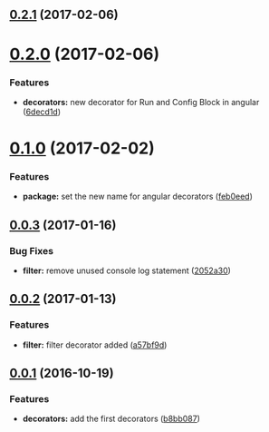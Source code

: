 <a name="0.2.1"></a>
## [0.2.1](https://github.com/schoes/angular-typescript-decorators/compare/v0.2.0...v0.2.1) (2017-02-06)



<a name="0.2.0"></a>
# [0.2.0](https://github.com/schoes/angular-typescript-decorators/compare/v0.1.0...v0.2.0) (2017-02-06)


### Features

* **decorators:** new decorator for Run and Config Block in angular ([6decd1d](https://github.com/schoes/angular-typescript-decorators/commit/6decd1d))



<a name="0.1.0"></a>
# [0.1.0](https://github.com/schoes/angular-typescript-decorators/compare/v0.0.3...v0.1.0) (2017-02-02)


### Features

* **package:** set the new name for angular decorators ([feb0eed](https://github.com/schoes/angular-typescript-decorators/commit/feb0eed))



<a name="0.0.3"></a>
## [0.0.3](https://github.com/schoes/angular-typescript-decorators/compare/v0.0.2...v0.0.3) (2017-01-16)


### Bug Fixes

* **filter:** remove unused console log statement ([2052a30](https://github.com/schoes/angular-typescript-decorators/commit/2052a30))



<a name="0.0.2"></a>
## [0.0.2](https://github.com/schoes/angular-typescript-decorators/compare/0.0.1...v0.0.2) (2017-01-13)


### Features

* **filter:** filter decorator added ([a57bf9d](https://github.com/schoes/angular-typescript-decorators/commit/a57bf9d))



<a name="0.0.1"></a>
## [0.0.1](https://github.com/schoes/angular-typescript-decorators/compare/b8bb087...0.0.1) (2016-10-19)


### Features

* **decorators:** add the first decorators ([b8bb087](https://github.com/schoes/angular-typescript-decorators/commit/b8bb087))



